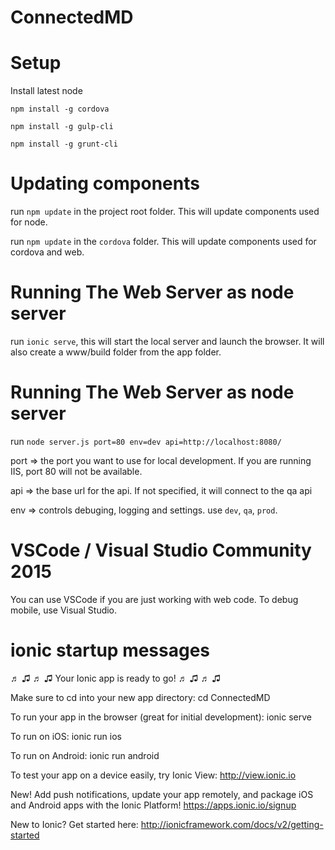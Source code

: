 # ConnectedMD

# Setup
Install latest node

`npm install -g cordova`

`npm install -g gulp-cli`

`npm install -g grunt-cli`

# Updating components
run `npm update` in the project root folder. This will update components used for node.

run `npm update` in the `cordova` folder. This will update components used for cordova and web.

# Running The Web Server as node server

run `ionic serve`, this will start the local server and launch the browser. It will also create a www/build folder from the app folder.

# Running The Web Server as node server
run `node server.js port=80 env=dev api=http://localhost:8080/`

port => the port you want to use for local development. If you are running IIS, port 80 will not be available.

api => the base url for the api. If not specified, it will connect to the qa api

env => controls debuging, logging and settings. use `dev`, `qa`, `prod`.

# VSCode / Visual Studio Community 2015
You can use VSCode if you are just working with web code. To debug mobile, use Visual Studio.


# ionic startup messages
♬ ♫ ♬ ♫  Your Ionic app is ready to go! ♬ ♫ ♬ ♫

Make sure to cd into your new app directory:
  cd ConnectedMD

To run your app in the browser (great for initial development):
  ionic serve

To run on iOS:
  ionic run ios

To run on Android:
  ionic run android

To test your app on a device easily, try Ionic View:
  http://view.ionic.io

New! Add push notifications, update your app remotely, and package iOS and Android apps with the Ionic Platform!
https://apps.ionic.io/signup

New to Ionic? Get started here: http://ionicframework.com/docs/v2/getting-started
